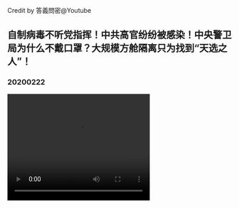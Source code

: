 Credit by 答義問密@Youtube
## 自制病毒不听党指挥！中共高官纷纷被感染！中央警卫局为什么不戴口罩？大规模方舱隔离只为找到“天选之人”！
### 20200222
<video width="320" height="240" controls>
  <source src="/答義問密/videos/20200222_mADe1ixEQqc-split-001.mp4" type="video/mp4">
</video>
